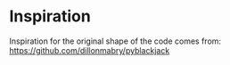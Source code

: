 # Inspiration

Inspiration for the original shape of the code comes from: https://github.com/dillonmabry/pyblackjack
